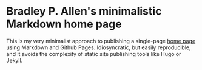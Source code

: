 # Bradley P. Allen's minimalistic Markdown home page

This is my very minimalist approach to publishing a single-page
[home page](https://www.bradleypallen.org/)
using Markdown and Github Pages. Idiosyncratic, but easily reproducible, and
it avoids the complexity of static site publishing tools like Hugo or Jekyll.

